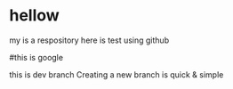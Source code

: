 # hellow
my is a respository
here is test using github


#this is google



this is dev branch
Creating a new branch is quick & simple
